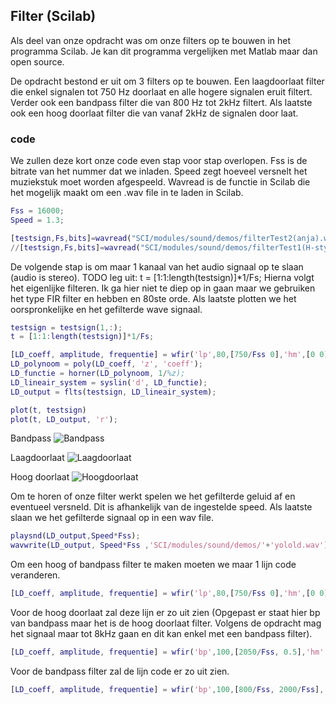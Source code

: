 ## Filter (Scilab)
Als deel van onze opdracht was om onze filters op te bouwen in het programma Scilab. Je kan dit programma vergelijken met Matlab maar dan open source.

De opdracht bestond er uit om 3 filters op te bouwen. Een laagdoorlaat filter die enkel signalen tot 750 Hz doorlaat en alle hogere signalen eruit filtert. Verder ook een bandpass filter die van 800 Hz tot 2kHz filtert. Als laatste ook een hoog doorlaat filter die van vanaf 2kHz de signalen door laat.

### code
We zullen deze kort onze code even stap voor stap overlopen. Fss is de bitrate van het nummer dat we inladen. Speed zegt hoeveel versnelt het muziekstuk moet worden afgespeeld. Wavread is de functie in Scilab die het mogelijk maakt om een .wav file in te laden in Scilab. 
```Matlab
Fss = 16000;
Speed = 1.3;

[testsign,Fs,bits]=wavread("SCI/modules/sound/demos/filterTest2(anja).wav");
//[testsign,Fs,bits]=wavread("SCI/modules/sound/demos/filterTest1(H-style).wav");
```

De volgende stap is om maar 1 kanaal van het audio signaal op te slaan (audio is stereo). TODO leg uit: t = [1:1:length(testsign)]*1/Fs; 
Hierna volgt het eigenlijke filteren. Ik ga hier niet te diep op in gaan maar we gebruiken het type FIR filter en hebben en 80ste orde. Als laatste plotten we het oorspronkelijke en het gefilterde wave signaal.
```Matlab
testsign = testsign(1,:);
t = [1:1:length(testsign)]*1/Fs;

[LD_coeff, amplitude, frequentie] = wfir('lp',80,[750/Fss 0],'hm',[0 0]);
LD_polynoom = poly(LD_coeff, 'z', 'coeff');
LD_functie = horner(LD_polynoom, 1/%z);
LD_lineair_system = syslin('d', LD_functie);
LD_output = flts(testsign, LD_lineair_system);

plot(t, testsign)
plot(t, LD_output, 'r');
```

Bandpass 
![Bandpass](http://i.imgur.com/t5cUKDE.jpg?1 "Bandpass")

Laagdoorlaat 
![Laagdoorlaat](http://i.imgur.com/WIYrNHZ.jpg?1 "Laagdoorlaat")

Hoog doorlaat 
![Hoogdoorlaat](http://i.imgur.com/vzSPBTB.jpg?1 "Hoog doorlaat")

Om te horen of onze filter werkt spelen we het gefilterde geluid af en eventueel versneld. Dit is afhankelijk van de ingestelde speed. Als laatste slaan we het gefilterde signaal op in een wav file.
```Matlab
playsnd(LD_output,Speed*Fss);
wavwrite(LD_output, Speed*Fss ,'SCI/modules/sound/demos/'+'yolold.wav');
```

Om een hoog of bandpass filter te maken moeten we maar 1 lijn code veranderen.
```Matlab
[LD_coeff, amplitude, frequentie] = wfir('lp',80,[750/Fss 0],'hm',[0 0]);
```
Voor de hoog doorlaat zal deze lijn er zo uit zien (Opgepast er staat hier bp van bandpass maar het is de hoog doorlaat filter. Volgens de opdracht mag het signaal maar tot 8kHz gaan en dit kan enkel met een bandpass filter).
```Matlab
[LD_coeff, amplitude, frequentie] = wfir('bp',100,[2050/Fss, 0.5],'hm',[0 0]);
```

Voor de bandpass filter zal de lijn code er zo uit zien.
```Matlab
[LD_coeff, amplitude, frequentie] = wfir('bp',100,[800/Fss, 2000/Fss],'hm',[0 0]);
```






